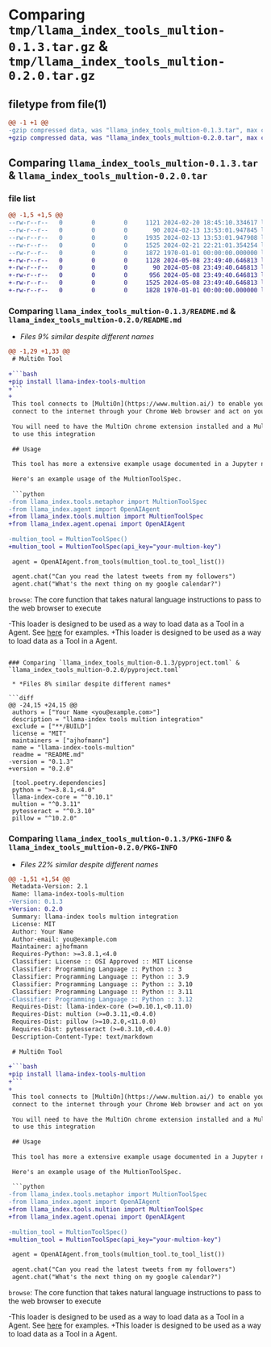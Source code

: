 # Comparing `tmp/llama_index_tools_multion-0.1.3.tar.gz` & `tmp/llama_index_tools_multion-0.2.0.tar.gz`

## filetype from file(1)

```diff
@@ -1 +1 @@
-gzip compressed data, was "llama_index_tools_multion-0.1.3.tar", max compression
+gzip compressed data, was "llama_index_tools_multion-0.2.0.tar", max compression
```

## Comparing `llama_index_tools_multion-0.1.3.tar` & `llama_index_tools_multion-0.2.0.tar`

### file list

```diff
@@ -1,5 +1,5 @@
--rw-r--r--   0        0        0     1121 2024-02-20 18:45:10.334617 llama_index_tools_multion-0.1.3/README.md
--rw-r--r--   0        0        0       90 2024-02-13 13:53:01.947845 llama_index_tools_multion-0.1.3/llama_index/tools/multion/__init__.py
--rw-r--r--   0        0        0     1935 2024-02-13 13:53:01.947908 llama_index_tools_multion-0.1.3/llama_index/tools/multion/base.py
--rw-r--r--   0        0        0     1525 2024-02-21 22:21:01.354254 llama_index_tools_multion-0.1.3/pyproject.toml
--rw-r--r--   0        0        0     1872 1970-01-01 00:00:00.000000 llama_index_tools_multion-0.1.3/PKG-INFO
+-rw-r--r--   0        0        0     1128 2024-05-08 23:49:40.646813 llama_index_tools_multion-0.2.0/README.md
+-rw-r--r--   0        0        0       90 2024-05-08 23:49:40.646813 llama_index_tools_multion-0.2.0/llama_index/tools/multion/__init__.py
+-rw-r--r--   0        0        0      956 2024-05-08 23:49:40.646813 llama_index_tools_multion-0.2.0/llama_index/tools/multion/base.py
+-rw-r--r--   0        0        0     1525 2024-05-08 23:49:40.646813 llama_index_tools_multion-0.2.0/pyproject.toml
+-rw-r--r--   0        0        0     1828 1970-01-01 00:00:00.000000 llama_index_tools_multion-0.2.0/PKG-INFO
```

### Comparing `llama_index_tools_multion-0.1.3/README.md` & `llama_index_tools_multion-0.2.0/README.md`

 * *Files 9% similar despite different names*

```diff
@@ -1,29 +1,33 @@
 # MultiOn Tool
 
+```bash
+pip install llama-index-tools-multion
+```
+
 This tool connects to [MultiOn](https://www.multion.ai/) to enable your agent to easily
 connect to the internet through your Chrome Web browser and act on your behalf
 
 You will need to have the MultiOn chrome extension installed and a MultiOn account
 to use this integration
 
 ## Usage
 
 This tool has more a extensive example usage documented in a Jupyter notebook [here](https://github.com/emptycrown/llama-hub/tree/main/llama_hub/tools/notebooks/multion.ipynb)
 
 Here's an example usage of the MultionToolSpec.
 
 ```python
-from llama_index.tools.metaphor import MultionToolSpec
-from llama_index.agent import OpenAIAgent
+from llama_index.tools.multion import MultionToolSpec
+from llama_index.agent.openai import OpenAIAgent
 
-multion_tool = MultionToolSpec()
+multion_tool = MultionToolSpec(api_key="your-multion-key")
 
 agent = OpenAIAgent.from_tools(multion_tool.to_tool_list())
 
 agent.chat("Can you read the latest tweets from my followers")
 agent.chat("What's the next thing on my google calendar?")
 ```
 
 `browse`: The core function that takes natural language instructions to pass to the web browser to execute
 
-This loader is designed to be used as a way to load data as a Tool in a Agent. See [here](https://github.com/emptycrown/llama-hub/tree/main) for examples.
+This loader is designed to be used as a way to load data as a Tool in a Agent.
```

### Comparing `llama_index_tools_multion-0.1.3/pyproject.toml` & `llama_index_tools_multion-0.2.0/pyproject.toml`

 * *Files 8% similar despite different names*

```diff
@@ -24,15 +24,15 @@
 authors = ["Your Name <you@example.com>"]
 description = "llama-index tools multion integration"
 exclude = ["**/BUILD"]
 license = "MIT"
 maintainers = ["ajhofmann"]
 name = "llama-index-tools-multion"
 readme = "README.md"
-version = "0.1.3"
+version = "0.2.0"
 
 [tool.poetry.dependencies]
 python = ">=3.8.1,<4.0"
 llama-index-core = "^0.10.1"
 multion = "^0.3.11"
 pytesseract = "^0.3.10"
 pillow = "^10.2.0"
```

### Comparing `llama_index_tools_multion-0.1.3/PKG-INFO` & `llama_index_tools_multion-0.2.0/PKG-INFO`

 * *Files 22% similar despite different names*

```diff
@@ -1,51 +1,54 @@
 Metadata-Version: 2.1
 Name: llama-index-tools-multion
-Version: 0.1.3
+Version: 0.2.0
 Summary: llama-index tools multion integration
 License: MIT
 Author: Your Name
 Author-email: you@example.com
 Maintainer: ajhofmann
 Requires-Python: >=3.8.1,<4.0
 Classifier: License :: OSI Approved :: MIT License
 Classifier: Programming Language :: Python :: 3
 Classifier: Programming Language :: Python :: 3.9
 Classifier: Programming Language :: Python :: 3.10
 Classifier: Programming Language :: Python :: 3.11
-Classifier: Programming Language :: Python :: 3.12
 Requires-Dist: llama-index-core (>=0.10.1,<0.11.0)
 Requires-Dist: multion (>=0.3.11,<0.4.0)
 Requires-Dist: pillow (>=10.2.0,<11.0.0)
 Requires-Dist: pytesseract (>=0.3.10,<0.4.0)
 Description-Content-Type: text/markdown
 
 # MultiOn Tool
 
+```bash
+pip install llama-index-tools-multion
+```
+
 This tool connects to [MultiOn](https://www.multion.ai/) to enable your agent to easily
 connect to the internet through your Chrome Web browser and act on your behalf
 
 You will need to have the MultiOn chrome extension installed and a MultiOn account
 to use this integration
 
 ## Usage
 
 This tool has more a extensive example usage documented in a Jupyter notebook [here](https://github.com/emptycrown/llama-hub/tree/main/llama_hub/tools/notebooks/multion.ipynb)
 
 Here's an example usage of the MultionToolSpec.
 
 ```python
-from llama_index.tools.metaphor import MultionToolSpec
-from llama_index.agent import OpenAIAgent
+from llama_index.tools.multion import MultionToolSpec
+from llama_index.agent.openai import OpenAIAgent
 
-multion_tool = MultionToolSpec()
+multion_tool = MultionToolSpec(api_key="your-multion-key")
 
 agent = OpenAIAgent.from_tools(multion_tool.to_tool_list())
 
 agent.chat("Can you read the latest tweets from my followers")
 agent.chat("What's the next thing on my google calendar?")
 ```
 
 `browse`: The core function that takes natural language instructions to pass to the web browser to execute
 
-This loader is designed to be used as a way to load data as a Tool in a Agent. See [here](https://github.com/emptycrown/llama-hub/tree/main) for examples.
+This loader is designed to be used as a way to load data as a Tool in a Agent.
```

